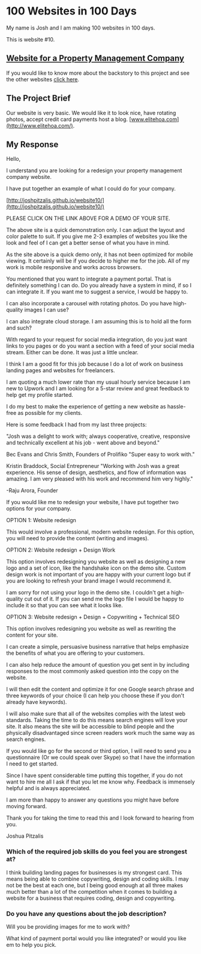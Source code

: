 # 100 Websites in 100 Days
My name is Josh and I am making 100 websites in 100 days.

This is website #10.

## [Website for a Property Management Company](http://joshpitzalis.github.io/website10/)

If you would like to know more about the backstory to this project and see the other websites [click here](https://github.com/joshpitzalis/websites).

## The Project Brief
Our website is very basic. We would like it to look nice, have rotating photos, accept credit card payments host a blog. [www.elitehoa.com](http://www.elitehoa.com/).

## My Response

Hello,

I understand you are looking for a redesign your property management company website.

I have put together an example of what I could do for your company.

[http://joshpitzalis.github.io/website10/](http://joshpitzalis.github.io/website10/)

PLEASE CLICK ON THE LINK ABOVE FOR A DEMO OF YOUR SITE.

The above site is a quick demonstration only. I can adjust the layout and color palette to suit. If you give me 2-3 examples of websites you like the look and feel of I can get a better sense of what you have in mind.

As the site above is a quick demo only, it has not been optimized for mobile viewing. It certainly will be if you decide to higher me for the job. All of my work is mobile responsive and works across browsers.

You mentioned that you want to integrate a payment portal. That is definitely something I can do. Do you already have a system in mind, if so I can integrate it. If you want me to suggest a service, I would be happy to.

I can also incorporate a carousel with rotating photos. Do you have high-quality images I can use?

I can also integrate cloud storage. I am assuming this is to hold all the form and such?

With regard to your request for social media integration, do you just want links to you pages or do you want a section with a feed of your social media stream. Either can be done. It was just a little unclear.

I think I am a good fit for this job because I do a lot of work on business landing pages and websites for freelancers.

I am quoting a much lower rate than my usual hourly service because I am new to Upwork and I am looking for a 5-star review and great feedback to help get my profile started.

I do my best to make the experience of getting a new website as hassle-free as possible for my clients.

Here is some feedback I had from my last three projects:

"Josh was a delight to work with; always cooperative, creative, responsive and technically excellent at his job - went above and beyond."

Bec Evans and Chris Smith, Founders of Prolifiko
"Super easy to work with."

Kristin Braddock, Social Entrepreneur
"Working with Josh was a great experience. His sense of design, aesthetics, and flow of information was amazing. I am very pleased with his work and recommend him very highly."

-Raju Arora, Founder

If you would like me to redesign your website, I have put together two options for your company.

OPTION 1: Website redesign

This would involve a professional, modern website redesign. For this option, you will need to provide the content (writing and images).

OPTION 2: Website redesign + Design Work

This option involves redesigning you website as well as designing a new logo and a set of icon, like the handshake icon on the demo site. Custom design work is not important of you are happy with your current logo but if you are looking to refresh your brand image I would recommend it.

I am sorry for not using your logo in the demo site. I couldn't get a high-quality cut out of it. If you can send me the logo file I would be happy to include it so that you can see what it looks like.


OPTION 3: Website redesign + Design + Copywriting + Technical SEO

This option involves redesigning you website as well as rewriting the content for your site.

I can create a simple, persuasive business narrative that helps emphasize the benefits of what you are offering to your customers.

I can also help reduce the amount of question you get sent in by including responses to the most commonly asked question into the copy on the website.

I will then edit the content and optimize it for one Google search phrase and three keywords of your choice (I can help you choose these if you don't already have keywords).

I will also make sure that all of the websites complies with the latest web standards. Taking the time to do this means search engines will love your site. It also means the site will be accessible to blind people and the physically disadvantaged since screen readers work much the same way as search engines.

If you would like go for the second or third option, I will need to send you a questionnaire (Or we could speak over Skype) so that I have the information I need to get started.

Since I have spent considerable time putting this together, if you do not want to hire me all I ask if that you let me know why. Feedback is immensely helpful and is always appreciated.

I am more than happy to answer any questions you might have before moving forward.

Thank you for taking the time to read this and I look forward to hearing from you.

Joshua Pitzalis

### Which of the required job skills do you feel you are strongest at?

I think building landing pages for businesses is my strongest card. This means being able to combine copywriting, design and coding skills. I may not be the best at each one, but I being good enough at all three makes much better than a lot of the competition when it comes to building a website for a business that requires coding, design and copywriting.

### Do you have any questions about the job description?

Will you be providing images for me to work with?

What kind of payment portal would you like integrated? or would you like em to help you pick.
